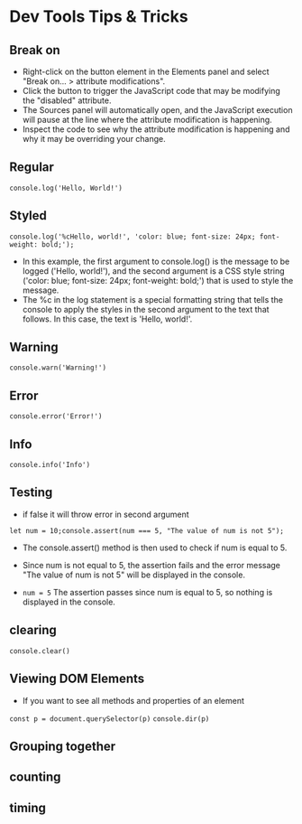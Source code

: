# Dev Tools Tips & Tricks

## Break on

- Right-click on the button element in the Elements panel and select "Break on... > attribute modifications".
- Click the button to trigger the JavaScript code that may be modifying the "disabled" attribute.
- The Sources panel will automatically open, and the JavaScript execution will pause at the line where the attribute modification is happening.
- Inspect the code to see why the attribute modification is happening and why it may be overriding your change.

## Regular

`console.log('Hello, World!')`

## Styled

`console.log('%cHello, world!', 'color: blue; font-size: 24px; font-weight: bold;');`

- In this example, the first argument to console.log() is the message to be logged ('Hello, world!'), and the second argument is a CSS style string ('color: blue; font-size: 24px; font-weight: bold;') that is used to style the message.
- The %c in the log statement is a special formatting string that tells the console to apply the styles in the second argument to the text that follows. In this case, the text is 'Hello, world!'.

## Warning

`console.warn('Warning!')`

## Error

`console.error('Error!')`

## Info

`console.info('Info')`

## Testing

- if false it will throw error in second argument

`let num = 10;console.assert(num === 5, "The value of num is not 5");`

- The console.assert() method is then used to check if num is equal to 5.
- Since num is not equal to 5, the assertion fails and the error message "The value of num is not 5" will be displayed in the console.

- `num = 5` The assertion passes since num is equal to 5, so nothing is displayed in the console.

## clearing

`console.clear()`

## Viewing DOM Elements

- If you want to see all methods and properties of an element

`const p = document.querySelector(p)`
`console.dir(p)`

## Grouping together

## counting

## timing
